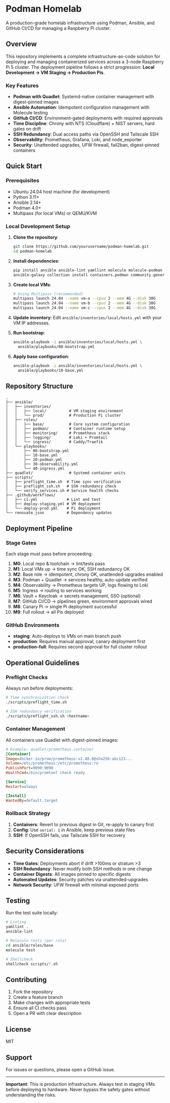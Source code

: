 # Podman Homelab

A production-grade homelab infrastructure using Podman, Ansible, and GitHub CI/CD for managing a Raspberry Pi cluster.

## Overview

This repository implements a complete infrastructure-as-code solution for deploying and managing containerized services across a 3-node Raspberry Pi 5 cluster. The deployment pipeline follows a strict progression: **Local Development → VM Staging → Production Pis**.

### Key Features

- **Podman with Quadlet**: Systemd-native container management with digest-pinned images
- **Ansible Automation**: Idempotent configuration management with Molecule testing
- **GitHub CI/CD**: Environment-gated deployments with required approvals
- **Time Discipline**: Chrony with NTS (Cloudflare) + NIST servers, hard gates on drift
- **SSH Redundancy**: Dual access paths via OpenSSH and Tailscale SSH
- **Observability**: Prometheus, Grafana, Loki, and node_exporter
- **Security**: Unattended upgrades, UFW firewall, fail2ban, digest-pinned containers

## Quick Start

### Prerequisites

- Ubuntu 24.04 host machine (for development)
- Python 3.11+
- Ansible 2.14+
- Podman 4.0+
- Multipass (for local VMs) or QEMU/KVM

### Local Development Setup

1. **Clone the repository**:
   ```bash
   git clone https://github.com/yourusername/podman-homelab.git
   cd podman-homelab
   ```

2. **Install dependencies**:
   ```bash
   pip install ansible ansible-lint yamllint molecule molecule-podman
   ansible-galaxy collection install containers.podman community.general ansible.posix
   ```

3. **Create local VMs**:
   ```bash
   # Using Multipass (recommended)
   multipass launch 24.04 --name vm-a --cpus 2 --mem 4G --disk 30G
   multipass launch 24.04 --name vm-b --cpus 2 --mem 4G --disk 30G
   multipass launch 24.04 --name vm-c --cpus 2 --mem 4G --disk 30G
   ```

4. **Update inventory**:
   Edit `ansible/inventories/local/hosts.yml` with your VM IP addresses.

5. **Run bootstrap**:
   ```bash
   ansible-playbook -i ansible/inventories/local/hosts.yml \
     ansible/playbooks/00-bootstrap.yml
   ```

6. **Apply base configuration**:
   ```bash
   ansible-playbook -i ansible/inventories/local/hosts.yml \
     ansible/playbooks/10-base.yml
   ```

## Repository Structure

```
.
├── ansible/
│   ├── inventories/
│   │   ├── local/          # VM staging environment
│   │   └── prod/           # Production Pi cluster
│   ├── roles/
│   │   ├── base/           # Core system configuration
│   │   ├── podman/         # Container runtime setup
│   │   ├── monitoring/     # Prometheus stack
│   │   ├── logging/        # Loki + Promtail
│   │   └── ingress/        # Caddy/Traefik
│   └── playbooks/
│       ├── 00-bootstrap.yml
│       ├── 10-base.yml
│       ├── 20-podman.yml
│       ├── 30-observability.yml
│       └── 40-ingress.yml
├── quadlet/                # Systemd container units
├── scripts/
│   ├── preflight_time.sh  # Time sync verification
│   ├── preflight_ssh.sh   # SSH redundancy check
│   └── verify_services.sh # Service health checks
├── .github/workflows/
│   ├── ci.yml             # Lint and test
│   ├── deploy-staging.yml # VM deployment
│   └── deploy-prod.yml    # Pi deployment
└── renovate.json          # Dependency updates

```

## Deployment Pipeline

### Stage Gates

Each stage must pass before proceeding:

1. **M0**: Local repo & toolchain → lint/tests pass
2. **M1**: Local VMs up → time sync OK, SSH redundancy OK
3. **M2**: Base role → idempotent, chrony OK, unattended-upgrades enabled
4. **M3**: Podman + Quadlet → services healthy, auto-update verified
5. **M4**: Observability → Prometheus targets UP, logs flowing to Loki
6. **M5**: Ingress → routing to services working
7. **M6**: Vault + Keycloak → secrets management, SSO (optional)
8. **M7**: GitHub CI/CD → pipelines green, environment approvals wired
9. **M8**: Canary Pi → single Pi deployment successful
10. **M9**: Full rollout → all Pis deployed

### GitHub Environments

- **staging**: Auto-deploys to VMs on main branch push
- **production**: Requires manual approval, canary deployment first
- **production-full**: Requires second approval for full cluster rollout

## Operational Guidelines

### Preflight Checks

Always run before deployments:

```bash
# Time synchronization check
./scripts/preflight_time.sh

# SSH redundancy verification
./scripts/preflight_ssh.sh <hostname>
```

### Container Management

All containers use Quadlet with digest-pinned images:

```ini
# Example: quadlet/prometheus.container
[Container]
Image=docker.io/prom/prometheus:v2.48.0@sha256:abc123...
Volume=/etc/prometheus:/etc/prometheus:ro
PublishPort=9090:9090
HealthCmd=/bin/promtool check ready

[Service]
Restart=always

[Install]
WantedBy=default.target
```

### Rollback Strategy

1. **Containers**: Revert to previous digest in Git, re-apply to canary first
2. **Config**: Use `serial: 1` in Ansible, keep previous state files
3. **SSH**: If OpenSSH fails, use Tailscale SSH for recovery

## Security Considerations

- **Time Gates**: Deployments abort if drift >100ms or stratum >3
- **SSH Redundancy**: Never modify both SSH methods in one change
- **Container Digests**: All images pinned to specific digests
- **Automated Updates**: Security patches via unattended-upgrades
- **Network Security**: UFW firewall with minimal exposed ports

## Testing

Run the test suite locally:

```bash
# Linting
yamllint .
ansible-lint

# Molecule tests (per role)
cd ansible/roles/base
molecule test

# Shellcheck
shellcheck scripts/*.sh
```

## Contributing

1. Fork the repository
2. Create a feature branch
3. Make changes with appropriate tests
4. Ensure all CI checks pass
5. Open a PR with clear description

## License

MIT

## Support

For issues or questions, please open a GitHub issue.

---

**Important**: This is production infrastructure. Always test in staging VMs before deploying to hardware. Never bypass the safety gates without understanding the risks.
